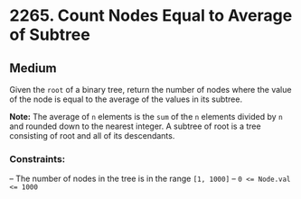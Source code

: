 # 2265. Count Nodes Equal to Average of Subtree

## Medium

Given the `root` of a binary tree, return the number of nodes where the value of the node is equal to the average of the
values in its subtree.

**Note:** The average of `n` elements is the `sum` of the `n` elements divided by `n` and rounded down to the nearest
integer. A subtree of root is a tree consisting of root and all of its descendants.

### Constraints:

– The number of nodes in the tree is in the range `[1, 1000]`
– `0 <= Node.val <= 1000`
